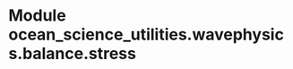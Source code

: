 Module ocean_science_utilities.wavephysics.balance.stress
=========================================================
